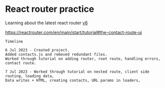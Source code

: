 # React router practice

Learning about the latest react router [v6](https://reactrouter.com/en/main/start/tutorial)

https://reactrouter.com/en/main/start/tutorial#the-contact-route-ui

```
Timeline

6 Jul 2023 - Created project.
Added contacts.js and removed redundant files.
Worked through tutorial on adding router, root route, handling errors, contact route.

7 Jul 2023 - Worked through tutorial on nested route, client side routing, loading data,
Data writes + HTML, creating contacts, URL params in loaders,


```
